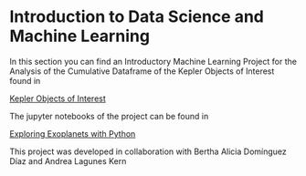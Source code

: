 # Introduction to Data Science and Machine Learning

In this section you can find an Introductory Machine Learning Project for the Analysis of the Cumulative Dataframe of the Kepler Objects of Interest found in

[Kepler Objects of Interest](https://exoplanetarchive.ipac.caltech.edu/cgi-bin/TblView/nph-tblView?app=ExoTbls&config=cumulative)

The jupyter notebooks of the project can be found in

[Exploring Exoplanets with Python](https://github.com/Vaquera-Araujo/LabAv2023/blob/main/Introduction%20to%20Data%20Science%20and%20Machine%20Learning/Kepler/readme.md)

This project was developed in collaboration with
Bertha Alicia Domínguez Díaz and Andrea Lagunes Kern
